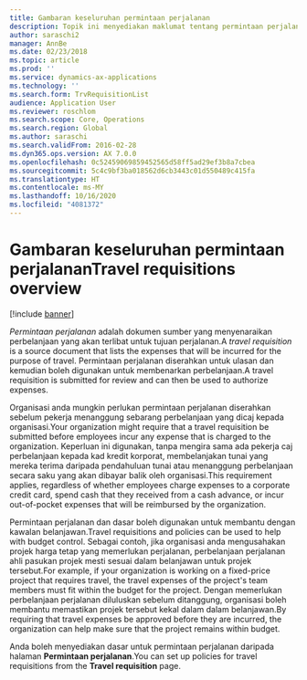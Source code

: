 ```yaml
---
title: Gambaran keseluruhan permintaan perjalanan
description: Topik ini menyediakan maklumat tentang permintaan perjalanan. Permintaan perjalanan mendokumenkan perbelanjaan yang akan terlibat untuk tujuan perjalanan.
author: saraschi2
manager: AnnBe
ms.date: 02/23/2018
ms.topic: article
ms.prod: ''
ms.service: dynamics-ax-applications
ms.technology: ''
ms.search.form: TrvRequisitionList
audience: Application User
ms.reviewer: roschlom
ms.search.scope: Core, Operations
ms.search.region: Global
ms.author: saraschi
ms.search.validFrom: 2016-02-28
ms.dyn365.ops.version: AX 7.0.0
ms.openlocfilehash: 0c52459069859452565d58ff5ad29ef3b8a7cbea
ms.sourcegitcommit: 5c4c9bf3ba018562d6cb3443c01d550489c415fa
ms.translationtype: HT
ms.contentlocale: ms-MY
ms.lasthandoff: 10/16/2020
ms.locfileid: "4081372"
---
```

# <a name="travel-requisitions-overview"></a><span data-ttu-id="c526b-104">Gambaran keseluruhan permintaan perjalanan</span><span class="sxs-lookup"><span data-stu-id="c526b-104">Travel requisitions overview</span></span>

[!include [banner](../includes/banner.md)]

<span data-ttu-id="c526b-105">*Permintaan perjalanan* adalah dokumen sumber yang menyenaraikan perbelanjaan yang akan terlibat untuk tujuan perjalanan.</span><span class="sxs-lookup"><span data-stu-id="c526b-105">A *travel requisition* is a source document that lists the expenses that will be incurred for the purpose of travel.</span></span> <span data-ttu-id="c526b-106">Permintaan perjalanan diserahkan untuk ulasan dan kemudian boleh digunakan untuk membenarkan perbelanjaan.</span><span class="sxs-lookup"><span data-stu-id="c526b-106">A travel requisition is submitted for review and can then be used to authorize expenses.</span></span>

<span data-ttu-id="c526b-107">Organisasi anda mungkin perlukan permintaan perjalanan diserahkan sebelum pekerja menanggung sebarang perbelanjaan yang dicaj kepada organisasi.</span><span class="sxs-lookup"><span data-stu-id="c526b-107">Your organization might require that a travel requisition be submitted before employees incur any expense that is charged to the organization.</span></span> <span data-ttu-id="c526b-108">Keperluan ini digunakan, tanpa mengira sama ada pekerja caj perbelanjaan kepada kad kredit korporat, membelanjakan tunai yang mereka terima daripada pendahuluan tunai atau menanggung perbelanjaan secara saku yang akan dibayar balik oleh organisasi.</span><span class="sxs-lookup"><span data-stu-id="c526b-108">This requirement applies, regardless of whether employees charge expenses to a corporate credit card, spend cash that they received from a cash advance, or incur out-of-pocket expenses that will be reimbursed by the organization.</span></span>

<span data-ttu-id="c526b-109">Permintaan perjalanan dan dasar boleh digunakan untuk membantu dengan kawalan belanjawan.</span><span class="sxs-lookup"><span data-stu-id="c526b-109">Travel requisitions and policies can be used to help with budget control.</span></span> <span data-ttu-id="c526b-110">Sebagai contoh, jika organisasi anda mengusahakan projek harga tetap yang memerlukan perjalanan, perbelanjaan perjalanan ahli pasukan projek mesti sesuai dalam belanjawan untuk projek tersebut.</span><span class="sxs-lookup"><span data-stu-id="c526b-110">For example, if your organization is working on a fixed-price project that requires travel, the travel expenses of the project's team members must fit within the budget for the project.</span></span> <span data-ttu-id="c526b-111">Dengan memerlukan perbelanjaan perjalanan diluluskan sebelum ditanggung, organisasi boleh membantu memastikan projek tersebut kekal dalam dalam belanjawan.</span><span class="sxs-lookup"><span data-stu-id="c526b-111">By requiring that travel expenses be approved before they are incurred, the organization can help make sure that the project remains within budget.</span></span>

<span data-ttu-id="c526b-112">Anda boleh menyediakan dasar untuk permintaan perjalanan daripada halaman **Permintaan perjalanan**.</span><span class="sxs-lookup"><span data-stu-id="c526b-112">You can set up policies for travel requisitions from the **Travel requisition** page.</span></span>
